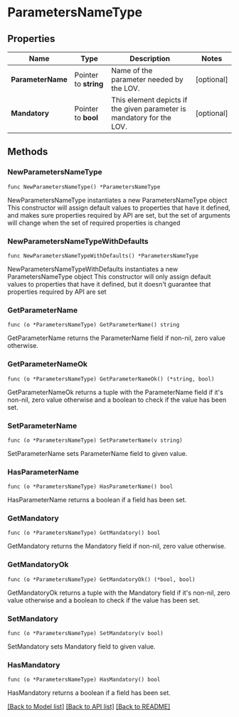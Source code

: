 # ParametersNameType

## Properties

Name | Type | Description | Notes
------------ | ------------- | ------------- | -------------
**ParameterName** | Pointer to **string** | Name of the parameter needed by the LOV. | [optional] 
**Mandatory** | Pointer to **bool** | This element depicts if the given parameter is mandatory for the LOV. | [optional] 

## Methods

### NewParametersNameType

`func NewParametersNameType() *ParametersNameType`

NewParametersNameType instantiates a new ParametersNameType object
This constructor will assign default values to properties that have it defined,
and makes sure properties required by API are set, but the set of arguments
will change when the set of required properties is changed

### NewParametersNameTypeWithDefaults

`func NewParametersNameTypeWithDefaults() *ParametersNameType`

NewParametersNameTypeWithDefaults instantiates a new ParametersNameType object
This constructor will only assign default values to properties that have it defined,
but it doesn't guarantee that properties required by API are set

### GetParameterName

`func (o *ParametersNameType) GetParameterName() string`

GetParameterName returns the ParameterName field if non-nil, zero value otherwise.

### GetParameterNameOk

`func (o *ParametersNameType) GetParameterNameOk() (*string, bool)`

GetParameterNameOk returns a tuple with the ParameterName field if it's non-nil, zero value otherwise
and a boolean to check if the value has been set.

### SetParameterName

`func (o *ParametersNameType) SetParameterName(v string)`

SetParameterName sets ParameterName field to given value.

### HasParameterName

`func (o *ParametersNameType) HasParameterName() bool`

HasParameterName returns a boolean if a field has been set.

### GetMandatory

`func (o *ParametersNameType) GetMandatory() bool`

GetMandatory returns the Mandatory field if non-nil, zero value otherwise.

### GetMandatoryOk

`func (o *ParametersNameType) GetMandatoryOk() (*bool, bool)`

GetMandatoryOk returns a tuple with the Mandatory field if it's non-nil, zero value otherwise
and a boolean to check if the value has been set.

### SetMandatory

`func (o *ParametersNameType) SetMandatory(v bool)`

SetMandatory sets Mandatory field to given value.

### HasMandatory

`func (o *ParametersNameType) HasMandatory() bool`

HasMandatory returns a boolean if a field has been set.


[[Back to Model list]](../README.md#documentation-for-models) [[Back to API list]](../README.md#documentation-for-api-endpoints) [[Back to README]](../README.md)


